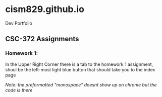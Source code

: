 # cism829.github.io
Dev Portfolio

## CSC-372 Assignments
### Homework 1:
In the Upper Right Corner there is a tab to the homework 1 assignment, shoul be the left-most light blue button that should take you to the index page

*Note: the preformatted "monospace" doesnt show up on chrome but the code is there*